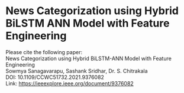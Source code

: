 # News Categorization using Hybrid BiLSTM ANN Model with Feature Engineering
Please cite the following paper: <br/>
News Categorization using Hybrid BiLSTM-ANN Model with Feature Engineering <br/>
Sowmya Sanagavarapu, Sashank Sridhar, Dr. S. Chitrakala <br/>
DOI: 10.1109/CCWC51732.2021.9376082 <br/>
Link: https://ieeexplore.ieee.org/document/9376082
